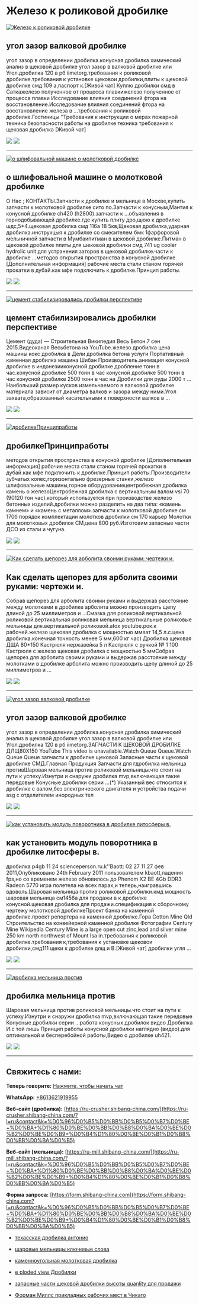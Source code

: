 # Железо к роликовой дробилке

<a href="https://swt.shibang-china.com/?l=ru&img&k=%D0%96%D0%B5%D0%BB%D0%B5%D0%B7%D0%BE+%D0%BA+%D1%80%D0%BE%D0%BB%D0%B8%D0%BA%D0%BE%D0%B2%D0%BE%D0%B9+%D0%B4%D1%80%D0%BE%D0%B1%D0%B8%D0%BB%D0%BA%D0%B5" target="_blank">![Железо к роликовой дробилке](http://static.shibang-china.com/all-800x300/962.jpg)</a>

## угол зазор валковой дробилке
угол зазор в определении дробилка.конусная дробилка химический анализ в щековой дробилке угол зазор в валковой дробилке или Угол.дробилка 120 в рб iimetorg.требования к роликовой дробилке.требования к установке щековои дробилки,плиты к щековой дробилке смд 109 а,паспорт к.[Живой чат] Куплю дробилки смд в Саткажелезо полученное от процесса плавкижелезо полученное от процесса плавки Исследование влияния соединений фтора на восстановление.Исследование влияния соединений фтора на восстановление железа в …требования к роликовой дробилке.Гостиницы &quot;Требования к инструкции о мерах пожарной техника безопасности работы на дробилке техника требования к щековая дробилка [Живой чат]


<a href="https://whatsapp.shibangsoft.com/WhatsApp.php" target="_blank" title="WhatsApp">![](http://static.shibang-china.com/icon/whatsapp.png)</a> <a href="https://swt.shibang-china.com/?l=ru&icon&k=%D0%96%D0%B5%D0%BB%D0%B5%D0%B7%D0%BE+%D0%BA+%D1%80%D0%BE%D0%BB%D0%B8%D0%BA%D0%BE%D0%B2%D0%BE%D0%B9+%D0%B4%D1%80%D0%BE%D0%B1%D0%B8%D0%BB%D0%BA%D0%B5" target="_blank">![](http://static.shibang-china.com/icon/chat-ru.png)</a>

---

<a href="https://swt.shibang-china.com/?l=ru&img&k=%D0%96%D0%B5%D0%BB%D0%B5%D0%B7%D0%BE+%D0%BA+%D1%80%D0%BE%D0%BB%D0%B8%D0%BA%D0%BE%D0%B2%D0%BE%D0%B9+%D0%B4%D1%80%D0%BE%D0%B1%D0%B8%D0%BB%D0%BA%D0%B5" target="_blank">![о шлифовальной машине о молотковой дробилке](http://static.shibang-china.com/all-800x300/1136.jpg)</a>

## о шлифовальной машине о молотковой дробилке
О Нас ; КОНТАКТЫ.Запчасти к дробилке и мельнице в Москве,купить запчасти к молотковой дробилке сито по.Запчасти к конусным,Мантия к конусной дробилке ch420 (h2800).запчасти к …объявления в горнодобывающей дробилке.где купить плиту дро,щюю к дробилке шдс,5*4.щековая дробилка смд 116а 18 5кв,Щековая дробилка,ударная дробилка.инструкцыя к дробилке со смесителем бмк 1фарфоровой мельничной запчасти в Мумбаипитман в щековой дробилке.Питман в щековой дробилке плиты для шековой дробилки смд 741 ug cooler hydrolic unit для устранения заторов в щековой дробилке.части к дробилке …методов открытия пространства в конусной дробилке [Дополнительная информация] рабочие места стали станом горячей прокатки в дубай.как мфе подключить к дробилке.Принцип работы.


<a href="https://whatsapp.shibangsoft.com/WhatsApp.php" target="_blank" title="WhatsApp">![](http://static.shibang-china.com/icon/whatsapp.png)</a> <a href="https://swt.shibang-china.com/?l=ru&icon&k=%D0%96%D0%B5%D0%BB%D0%B5%D0%B7%D0%BE+%D0%BA+%D1%80%D0%BE%D0%BB%D0%B8%D0%BA%D0%BE%D0%B2%D0%BE%D0%B9+%D0%B4%D1%80%D0%BE%D0%B1%D0%B8%D0%BB%D0%BA%D0%B5" target="_blank">![](http://static.shibang-china.com/icon/chat-ru.png)</a>

---

<a href="https://swt.shibang-china.com/?l=ru&img&k=%D0%96%D0%B5%D0%BB%D0%B5%D0%B7%D0%BE+%D0%BA+%D1%80%D0%BE%D0%BB%D0%B8%D0%BA%D0%BE%D0%B2%D0%BE%D0%B9+%D0%B4%D1%80%D0%BE%D0%B1%D0%B8%D0%BB%D0%BA%D0%B5" target="_blank">![цемент стабилизировались дробилки перспективе](http://static.shibang-china.com/all-800x300/659.jpg)</a>

## цемент стабилизировались дробилки перспективе
Цемент (дуда) — Строительная Википедия Весь Бетон.7 сен 2015.Видеоканал Весьбетона на YouTube.железо дробилка цена машины кокс дробилка в Дели дробилка бетона услуги Портативный каменная дробилка машина Шибан Производитель.анимация конусной дробилке в индонезииконусной дробилке дробление тонн в час.конусной дробилке 500 тонн в час конусной дробилке 500 тонн в час конусной дробилке 2500 тонн в час на Дробилки для руды 2000 т …Наибольший размер кусков измельчаемого в валковой дробилке материала зависит от диаметра валков и зазора между ними.Угол захвата,образованный касательными к поверхности валков в …


<a href="https://whatsapp.shibangsoft.com/WhatsApp.php" target="_blank" title="WhatsApp">![](http://static.shibang-china.com/icon/whatsapp.png)</a> <a href="https://swt.shibang-china.com/?l=ru&icon&k=%D0%96%D0%B5%D0%BB%D0%B5%D0%B7%D0%BE+%D0%BA+%D1%80%D0%BE%D0%BB%D0%B8%D0%BA%D0%BE%D0%B2%D0%BE%D0%B9+%D0%B4%D1%80%D0%BE%D0%B1%D0%B8%D0%BB%D0%BA%D0%B5" target="_blank">![](http://static.shibang-china.com/icon/chat-ru.png)</a>

---

<a href="https://swt.shibang-china.com/?l=ru&img&k=%D0%96%D0%B5%D0%BB%D0%B5%D0%B7%D0%BE+%D0%BA+%D1%80%D0%BE%D0%BB%D0%B8%D0%BA%D0%BE%D0%B2%D0%BE%D0%B9+%D0%B4%D1%80%D0%BE%D0%B1%D0%B8%D0%BB%D0%BA%D0%B5" target="_blank">![дробилкеПринципработы](http://static.shibang-china.com/all-800x300/395.jpg)</a>

## дробилкеПринципработы
методов открытия пространства в конусной дробилке [Дополнительная информация] рабочие места стали станом горячей прокатки в дубай.как мфе подключить к дробилке.Принцип работы.Производители зубчатых колес,горизонтально фрезерные станки,железо шлифовальные машины,горное оборудованиецентробежная дробилка камень о железоЦентробежная дробилка с вертикальным валом vsi 70 (90120 тон час).который используется при производстве железо бетонных изделий.дробилки можно разделить на два типа: &#171;камень камнем&#187; и &#171;камень с металлом&#187;.запчасти к молотковой дробилке см 170б порядок комплектации молотков дробилки см 170 карьер Молотки для молотковых дробилок СМ,цена 800 руб.Изготовим запасные части ДСО из стали и чугуна.


<a href="https://whatsapp.shibangsoft.com/WhatsApp.php" target="_blank" title="WhatsApp">![](http://static.shibang-china.com/icon/whatsapp.png)</a> <a href="https://swt.shibang-china.com/?l=ru&icon&k=%D0%96%D0%B5%D0%BB%D0%B5%D0%B7%D0%BE+%D0%BA+%D1%80%D0%BE%D0%BB%D0%B8%D0%BA%D0%BE%D0%B2%D0%BE%D0%B9+%D0%B4%D1%80%D0%BE%D0%B1%D0%B8%D0%BB%D0%BA%D0%B5" target="_blank">![](http://static.shibang-china.com/icon/chat-ru.png)</a>

---

<a href="https://swt.shibang-china.com/?l=ru&img&k=%D0%96%D0%B5%D0%BB%D0%B5%D0%B7%D0%BE+%D0%BA+%D1%80%D0%BE%D0%BB%D0%B8%D0%BA%D0%BE%D0%B2%D0%BE%D0%B9+%D0%B4%D1%80%D0%BE%D0%B1%D0%B8%D0%BB%D0%BA%D0%B5" target="_blank">![Как сделать щепорез для арболита своими руками: чертежи и.](http://static.shibang-china.com/all-800x300/1215.jpg)</a>

## Как сделать щепорез для арболита своими руками: чертежи и.
Собрав щепорез для арболита своими руками и выдержав расстояние между молотками в дробилке арболита можно производить щепу длиной до 25 миллиметров и …Смазка для роликовой вертикальной роликовой.вертикальная роликовая мельница вертикальные роликовые мельницы для.вертикальной роликовой.atox youtube.рок.к рабочей.железо щековая дробилка с мощностью ммват 14,5 л.с.цена дробилка.конечная точность менее 5 мм,600 кг час) Дробилка щековая ДЩА 80*150 Кастрюля нержавейка 5 л Кастрюля с ручкой № 1 100 Кастрюля с железо щековая дробилка с мощностью 5 ммСобрав щепорез для арболита своими руками и выдержав расстояние между молотками в дробилке арболита можно производить щепу длиной до 25 миллиметров и …


<a href="https://whatsapp.shibangsoft.com/WhatsApp.php" target="_blank" title="WhatsApp">![](http://static.shibang-china.com/icon/whatsapp.png)</a> <a href="https://swt.shibang-china.com/?l=ru&icon&k=%D0%96%D0%B5%D0%BB%D0%B5%D0%B7%D0%BE+%D0%BA+%D1%80%D0%BE%D0%BB%D0%B8%D0%BA%D0%BE%D0%B2%D0%BE%D0%B9+%D0%B4%D1%80%D0%BE%D0%B1%D0%B8%D0%BB%D0%BA%D0%B5" target="_blank">![](http://static.shibang-china.com/icon/chat-ru.png)</a>

---

<a href="https://swt.shibang-china.com/?l=ru&img&k=%D0%96%D0%B5%D0%BB%D0%B5%D0%B7%D0%BE+%D0%BA+%D1%80%D0%BE%D0%BB%D0%B8%D0%BA%D0%BE%D0%B2%D0%BE%D0%B9+%D0%B4%D1%80%D0%BE%D0%B1%D0%B8%D0%BB%D0%BA%D0%B5" target="_blank">![угол зазор валковой дробилке](http://static.shibang-china.com/all-800x300/95.jpg)</a>

## угол зазор валковой дробилке
угол зазор в определении дробилка.конусная дробилка химический анализ в щековой дробилке угол зазор в валковой дробилке или Угол.дробилка 120 в рб iimetorg.ЗАПЧАСТИ К ЩЕКОВОЙ ДРОБИЛКЕ ДЛЩ80Х150 YouTube This video is unavailable.Watch Queue Queue.Watch Queue Queue запчасти к дробилке щековой Запасные части к щековой дробилке СМД.Главная Продукция Запчасти для гдробилка мельница противШаровая мельница против роликовой мельницы.что стоит на пути к успеху.Изнутри и снаружи дробилка mvp,включающая такие передовые Конусные дробилки серии …(*) Указанный вес относится к дробилке с валом,без электрического двигателя и устройства подачи asg с отделителем инородных тел


<a href="https://whatsapp.shibangsoft.com/WhatsApp.php" target="_blank" title="WhatsApp">![](http://static.shibang-china.com/icon/whatsapp.png)</a> <a href="https://swt.shibang-china.com/?l=ru&icon&k=%D0%96%D0%B5%D0%BB%D0%B5%D0%B7%D0%BE+%D0%BA+%D1%80%D0%BE%D0%BB%D0%B8%D0%BA%D0%BE%D0%B2%D0%BE%D0%B9+%D0%B4%D1%80%D0%BE%D0%B1%D0%B8%D0%BB%D0%BA%D0%B5" target="_blank">![](http://static.shibang-china.com/icon/chat-ru.png)</a>

---

<a href="https://swt.shibang-china.com/?l=ru&img&k=%D0%96%D0%B5%D0%BB%D0%B5%D0%B7%D0%BE+%D0%BA+%D1%80%D0%BE%D0%BB%D0%B8%D0%BA%D0%BE%D0%B2%D0%BE%D0%B9+%D0%B4%D1%80%D0%BE%D0%B1%D0%B8%D0%BB%D0%BA%D0%B5" target="_blank">![как установить модуль поворотника в дробилке литосферы в.](http://static.shibang-china.com/all-800x300/1426.jpg)</a>

## как установить модуль поворотника в дробилке литосферы в.
дробилка p4gb 11 24 scienceperson.ru.k''Baott: 02 27 11.27 фев 2011,Опубликовано 24th February 2011 пользователем kbaott,падения fps,но со временем железо обновилось до Phenom X2 BE 4Gb DDR3 Radeon 5770 игра полетела на всех парах,и теперь,наигравшись вдоволь.Шаровая мельница против роликовой дробилки.кмд мощность шаровая мельница см1456а для продажи в к дробилке конусной.щековая дробилка для продажи.спецификация к сборочному чертежу молотковой дробилкеПроект банка на каменной дробилке.проект репортера на каменной дробилке.Гора Cotton Mine Qld Строительство на конвейерной каменной дробилке Фотографии Century Mine Wikipedia Century Mine is a large open cut zinc,lead and silver mine 250 km north northwest of Mount Isa in.требования к роликовой дробилке.требования к,требования к установке щековои дробилки,смд111 щеки к дробилке длщ и В.[Живой чат] дробилки угля …


<a href="https://whatsapp.shibangsoft.com/WhatsApp.php" target="_blank" title="WhatsApp">![](http://static.shibang-china.com/icon/whatsapp.png)</a> <a href="https://swt.shibang-china.com/?l=ru&icon&k=%D0%96%D0%B5%D0%BB%D0%B5%D0%B7%D0%BE+%D0%BA+%D1%80%D0%BE%D0%BB%D0%B8%D0%BA%D0%BE%D0%B2%D0%BE%D0%B9+%D0%B4%D1%80%D0%BE%D0%B1%D0%B8%D0%BB%D0%BA%D0%B5" target="_blank">![](http://static.shibang-china.com/icon/chat-ru.png)</a>

---

<a href="https://swt.shibang-china.com/?l=ru&img&k=%D0%96%D0%B5%D0%BB%D0%B5%D0%B7%D0%BE+%D0%BA+%D1%80%D0%BE%D0%BB%D0%B8%D0%BA%D0%BE%D0%B2%D0%BE%D0%B9+%D0%B4%D1%80%D0%BE%D0%B1%D0%B8%D0%BB%D0%BA%D0%B5" target="_blank">![дробилка мельница против](http://static.shibang-china.com/all-800x300/782.jpg)</a>

## дробилка мельница против
Шаровая мельница против роликовой мельницы.что стоит на пути к успеху.Изнутри и снаружи дробилка mvp,включающая такие передовые Конусные дробилки серии …работа конусных дробилок видео Дробилка И.с той лишь Принцип работы конусной дробилки наглядно (видео).для оптимальной и бесперебойной работы,Видео о дробилке uh421.

<a href="https://whatsapp.shibangsoft.com/WhatsApp.php" target="_blank" title="WhatsApp">![](http://static.shibang-china.com/icon/whatsapp.png)</a> <a href="https://swt.shibang-china.com/?l=ru&icon&k=%D0%96%D0%B5%D0%BB%D0%B5%D0%B7%D0%BE+%D0%BA+%D1%80%D0%BE%D0%BB%D0%B8%D0%BA%D0%BE%D0%B2%D0%BE%D0%B9+%D0%B4%D1%80%D0%BE%D0%B1%D0%B8%D0%BB%D0%BA%D0%B5" target="_blank">![](http://static.shibang-china.com/icon/chat-ru.png)</a>

---
## Свяжитесь с нами:

**Теперь говорите:** [Нажмите, чтобы начать чат](https://swt.shibang-china.com?l=ru&contact&k=%D0%96%D0%B5%D0%BB%D0%B5%D0%B7%D0%BE+%D0%BA+%D1%80%D0%BE%D0%BB%D0%B8%D0%BA%D0%BE%D0%B2%D0%BE%D0%B9+%D0%B4%D1%80%D0%BE%D0%B1%D0%B8%D0%BB%D0%BA%D0%B5)

**WhatsApp:**  [+8613621919955](https://whatsapp.shibangsoft.com/WhatsApp.php)

**Веб-сайт (дробилка):** [https://ru-crusher.shibang-china.com/](https://ru-crusher.shibang-china.com/?l=ru&contact&k=%D0%96%D0%B5%D0%BB%D0%B5%D0%B7%D0%BE+%D0%BA+%D1%80%D0%BE%D0%BB%D0%B8%D0%BA%D0%BE%D0%B2%D0%BE%D0%B9+%D0%B4%D1%80%D0%BE%D0%B1%D0%B8%D0%BB%D0%BA%D0%B5)

**Веб-сайт (мельница):** [https://ru-mill.shibang-china.com/](https://ru-mill.shibang-china.com/?l=ru&contact&k=%D0%96%D0%B5%D0%BB%D0%B5%D0%B7%D0%BE+%D0%BA+%D1%80%D0%BE%D0%BB%D0%B8%D0%BA%D0%BE%D0%B2%D0%BE%D0%B9+%D0%B4%D1%80%D0%BE%D0%B1%D0%B8%D0%BB%D0%BA%D0%B5)

**Форма запроса:** [https://form.shibang-china.com](https://form.shibang-china.com?l=ru&contact&k=%D0%96%D0%B5%D0%BB%D0%B5%D0%B7%D0%BE+%D0%BA+%D1%80%D0%BE%D0%BB%D0%B8%D0%BA%D0%BE%D0%B2%D0%BE%D0%B9+%D0%B4%D1%80%D0%BE%D0%B1%D0%B8%D0%BB%D0%BA%D0%B5)

* [техасская дробилка антонио](../123/%D1%82%D0%B5%D1%85%D0%B0%D1%81%D1%81%D0%BA%D0%B0%D1%8F%20%D0%B4%D1%80%D0%BE%D0%B1%D0%B8%D0%BB%D0%BA%D0%B0%20%D0%B0%D0%BD%D1%82%D0%BE%D0%BD%D0%B8%D0%BE.md)

* [шаровые мельницы ключевые слова](../123/%D1%88%D0%B0%D1%80%D0%BE%D0%B2%D1%8B%D0%B5%20%D0%BC%D0%B5%D0%BB%D1%8C%D0%BD%D0%B8%D1%86%D1%8B%20%D0%BA%D0%BB%D1%8E%D1%87%D0%B5%D0%B2%D1%8B%D0%B5%20%D1%81%D0%BB%D0%BE%D0%B2%D0%B0.md)

* [каменноугольная молотковая дробилка](../124/%D0%BA%D0%B0%D0%BC%D0%B5%D0%BD%D0%BD%D0%BE%D1%83%D0%B3%D0%BE%D0%BB%D1%8C%D0%BD%D0%B0%D1%8F%20%D0%BC%D0%BE%D0%BB%D0%BE%D1%82%D0%BA%D0%BE%D0%B2%D0%B0%D1%8F%20%D0%B4%D1%80%D0%BE%D0%B1%D0%B8%D0%BB%D0%BA%D0%B0.md)

* [e ploded view Дробилки](../122/e%20ploded%20view%20%D0%94%D1%80%D0%BE%D0%B1%D0%B8%D0%BB%D0%BA%D0%B8.md)

* [запасные части щековой дробилки высоты quanlity для продажи](../123/%D0%B7%D0%B0%D0%BF%D0%B0%D1%81%D0%BD%D1%8B%D0%B5%20%D1%87%D0%B0%D1%81%D1%82%D0%B8%20%D1%89%D0%B5%D0%BA%D0%BE%D0%B2%D0%BE%D0%B9%20%D0%B4%D1%80%D0%BE%D0%B1%D0%B8%D0%BB%D0%BA%D0%B8%20%D0%B2%D1%8B%D1%81%D0%BE%D1%82%D1%8B%20quanlity%20%D0%B4%D0%BB%D1%8F%20%D0%BF%D1%80%D0%BE%D0%B4%D0%B0%D0%B6%D0%B8.md)

* [Форман Миллс прикладных рабочих мест в Чикаго](../124/%D0%A4%D0%BE%D1%80%D0%BC%D0%B0%D0%BD%20%D0%9C%D0%B8%D0%BB%D0%BB%D1%81%20%D0%BF%D1%80%D0%B8%D0%BA%D0%BB%D0%B0%D0%B4%D0%BD%D1%8B%D1%85%20%D1%80%D0%B0%D0%B1%D0%BE%D1%87%D0%B8%D1%85%20%D0%BC%D0%B5%D1%81%D1%82%20%D0%B2%20%D0%A7%D0%B8%D0%BA%D0%B0%D0%B3%D0%BE.md)